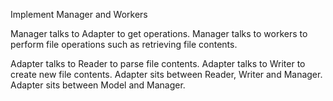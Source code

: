 Implement Manager and Workers

Manager talks to Adapter to get operations.
Manager talks to workers to perform file operations such as retrieving file contents.

Adapter talks to Reader to parse file contents.
Adapter talks to Writer to create new file contents.
Adapter sits between Reader, Writer and Manager.
Adapter sits between Model and Manager.
